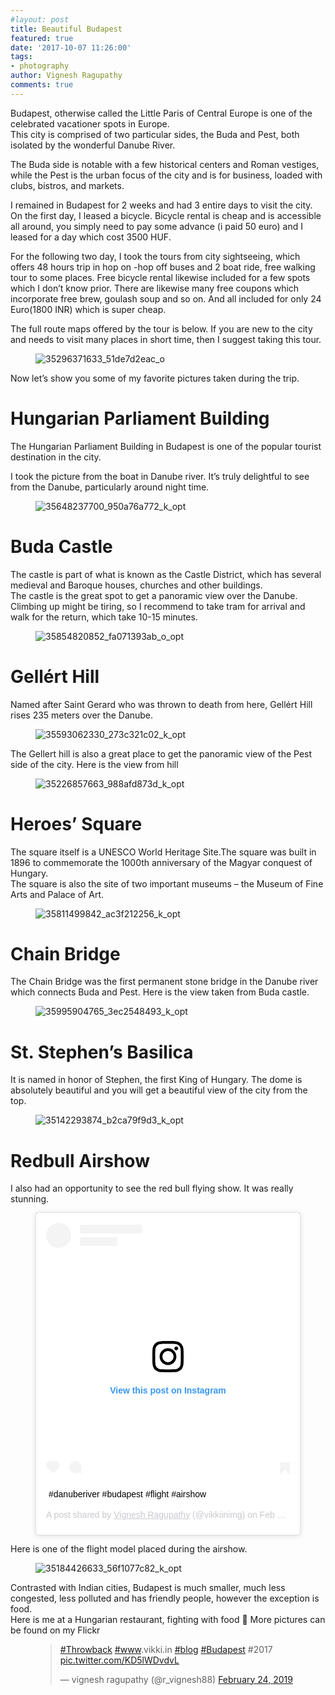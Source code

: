 ```yaml
---
#layout: post
title: Beautiful Budapest
featured: true
date: '2017-10-07 11:26:00'
tags:
- photography
author: Vignesh Ragupathy
comments: true
---
```


Budapest, otherwise called the Little Paris of Central Europe is one of the celebrated vacationer spots in Europe.  
This city is comprised of two particular sides, the Buda and Pest, both isolated by the wonderful Danube River.

The Buda side is notable with a few historical centers and Roman vestiges, while the Pest is the urban focus of the city and is for business, loaded with clubs, bistros, and markets.

I remained in Budapest for 2 weeks and had 3 entire days to visit the city. On the first day, I leased a bicycle. Bicycle rental is cheap and is accessible all around, you simply need to pay some advance (i paid 50 euro) and I leased for a day which cost 3500 HUF.

For the following two day, I took the tours from city sightseeing, which offers 48 hours trip in hop on -hop off buses and 2 boat ride, free walking tour to some places. Free bicycle rental likewise included for a few spots which I don’t know prior. There are likewise many free coupons which incorporate free brew, goulash soup and so on. And all included for only 24 Euro(1800 INR) which is super cheap.

The full route maps offered by the tour is below. If you are new to the city and needs to visit many places in short time, then I suggest taking this tour.

<!--kg-card-begin: image--><figure class="kg-card kg-image-card"><img src="/content/images/2019/02/35296371633_51de7d2eac_o.jpg" class="kg-image" alt="35296371633_51de7d2eac_o"></figure><!--kg-card-end: image-->

Now let’s show you some of my favorite pictures taken during the trip.

# Hungarian Parliament Building

The Hungarian Parliament Building in Budapest is one of the popular tourist destination in the city.

I took the picture from the boat in Danube river. It’s truly delightful to see from the Danube, particularly around night time.

<!--kg-card-begin: image--><figure class="kg-card kg-image-card"><img src="/content/images/2019/02/35648237700_950a76a772_k_opt.jpg" class="kg-image" alt="35648237700_950a76a772_k_opt"></figure><!--kg-card-end: image-->
# Buda Castle

The castle is part of what is known as the Castle District, which has several medieval and Baroque houses, churches and other buildings.  
The castle is the great spot to get a panoramic view over the Danube. Climbing up might be tiring, so I recommend to take tram for arrival and walk for the return, which take 10-15 minutes.

<!--kg-card-begin: image--><figure class="kg-card kg-image-card"><img src="/content/images/2019/02/35854820852_fa071393ab_o_opt.jpg" class="kg-image" alt="35854820852_fa071393ab_o_opt"></figure><!--kg-card-end: image-->
# Gellért Hill

Named after Saint Gerard who was thrown to death from here, Gellért Hill rises 235 meters over the Danube.

<!--kg-card-begin: image--><figure class="kg-card kg-image-card"><img src="/content/images/2019/02/35593062330_273c321c02_k_opt.jpg" class="kg-image" alt="35593062330_273c321c02_k_opt"></figure><!--kg-card-end: image-->

The Gellert hill is also a great place to get the panoramic view of the Pest side of the city. Here is the view from hill

<!--kg-card-begin: image--><figure class="kg-card kg-image-card"><img src="/content/images/2019/02/35226857663_988afd873d_k_opt.jpg" class="kg-image" alt="35226857663_988afd873d_k_opt"></figure><!--kg-card-end: image-->
# Heroes’ Square

The square itself is a UNESCO World Heritage Site.The square was built in 1896 to commemorate the 1000th anniversary of the Magyar conquest of Hungary.  
The square is also the site of two important museums – the Museum of Fine Arts and Palace of Art.

<!--kg-card-begin: image--><figure class="kg-card kg-image-card"><img src="/content/images/2019/02/35811499842_ac3f212256_k_opt.jpg" class="kg-image" alt="35811499842_ac3f212256_k_opt"></figure><!--kg-card-end: image-->
# Chain Bridge

The Chain Bridge was the first permanent stone bridge in the Danube river which connects Buda and Pest. Here is the view taken from Buda castle.

<!--kg-card-begin: image--><figure class="kg-card kg-image-card"><img src="/content/images/2019/02/35995904765_3ec2548493_k_opt.jpg" class="kg-image" alt="35995904765_3ec2548493_k_opt"></figure><!--kg-card-end: image-->
# St. Stephen’s Basilica

It is named in honor of Stephen, the first King of Hungary. The dome is absolutely beautiful and you will get a beautiful view of the city from the top.

<!--kg-card-begin: image--><figure class="kg-card kg-image-card"><img src="/content/images/2019/02/35142293874_b2ca79f9d3_k_opt.jpg" class="kg-image" alt="35142293874_b2ca79f9d3_k_opt"></figure><!--kg-card-end: image-->
# Redbull Airshow

I also had an opportunity to see the red bull flying show. It was really stunning.

<!--kg-card-begin: embed--><figure class="kg-card kg-embed-card"><blockquote class="instagram-media" data-instgrm-captioned data-instgrm-permalink="https://www.instagram.com/p/BtxplXYhxO-/?utm_source=ig_embed&amp;utm_campaign=loading" data-instgrm-version="12" style=" background:#FFF; border:0; border-radius:3px; box-shadow:0 0 1px 0 rgba(0,0,0,0.5),0 1px 10px 0 rgba(0,0,0,0.15); margin: 1px; max-width:658px; min-width:326px; padding:0; width:99.375%; width:-webkit-calc(100% - 2px); width:calc(100% - 2px);"><div style="padding:16px;"> <a href="https://www.instagram.com/p/BtxplXYhxO-/?utm_source=ig_embed&amp;utm_campaign=loading" style=" background:#FFFFFF; line-height:0; padding:0 0; text-align:center; text-decoration:none; width:100%;" target="_blank"> <div style=" display: flex; flex-direction: row; align-items: center;"> <div style="background-color: #F4F4F4; border-radius: 50%; flex-grow: 0; height: 40px; margin-right: 14px; width: 40px;"></div> <div style="display: flex; flex-direction: column; flex-grow: 1; justify-content: center;"> <div style=" background-color: #F4F4F4; border-radius: 4px; flex-grow: 0; height: 14px; margin-bottom: 6px; width: 100px;"></div> <div style=" background-color: #F4F4F4; border-radius: 4px; flex-grow: 0; height: 14px; width: 60px;"></div>
</div>
</div>
<div style="padding: 19% 0;"></div> <div style="display:block; height:50px; margin:0 auto 12px; width:50px;"><svg width="50px" height="50px" viewbox="0 0 60 60" version="1.1" xmlns="https://www.w3.org/2000/svg" xmlns:xlink="https://www.w3.org/1999/xlink"><g stroke="none" stroke-width="1" fill="none" fill-rule="evenodd"><g transform="translate(-511.000000, -20.000000)" fill="#000000"><g><path d="M556.869,30.41 C554.814,30.41 553.148,32.076 553.148,34.131 C553.148,36.186 554.814,37.852 556.869,37.852 C558.924,37.852 560.59,36.186 560.59,34.131 C560.59,32.076 558.924,30.41 556.869,30.41 M541,60.657 C535.114,60.657 530.342,55.887 530.342,50 C530.342,44.114 535.114,39.342 541,39.342 C546.887,39.342 551.658,44.114 551.658,50 C551.658,55.887 546.887,60.657 541,60.657 M541,33.886 C532.1,33.886 524.886,41.1 524.886,50 C524.886,58.899 532.1,66.113 541,66.113 C549.9,66.113 557.115,58.899 557.115,50 C557.115,41.1 549.9,33.886 541,33.886 M565.378,62.101 C565.244,65.022 564.756,66.606 564.346,67.663 C563.803,69.06 563.154,70.057 562.106,71.106 C561.058,72.155 560.06,72.803 558.662,73.347 C557.607,73.757 556.021,74.244 553.102,74.378 C549.944,74.521 548.997,74.552 541,74.552 C533.003,74.552 532.056,74.521 528.898,74.378 C525.979,74.244 524.393,73.757 523.338,73.347 C521.94,72.803 520.942,72.155 519.894,71.106 C518.846,70.057 518.197,69.06 517.654,67.663 C517.244,66.606 516.755,65.022 516.623,62.101 C516.479,58.943 516.448,57.996 516.448,50 C516.448,42.003 516.479,41.056 516.623,37.899 C516.755,34.978 517.244,33.391 517.654,32.338 C518.197,30.938 518.846,29.942 519.894,28.894 C520.942,27.846 521.94,27.196 523.338,26.654 C524.393,26.244 525.979,25.756 528.898,25.623 C532.057,25.479 533.004,25.448 541,25.448 C548.997,25.448 549.943,25.479 553.102,25.623 C556.021,25.756 557.607,26.244 558.662,26.654 C560.06,27.196 561.058,27.846 562.106,28.894 C563.154,29.942 563.803,30.938 564.346,32.338 C564.756,33.391 565.244,34.978 565.378,37.899 C565.522,41.056 565.552,42.003 565.552,50 C565.552,57.996 565.522,58.943 565.378,62.101 M570.82,37.631 C570.674,34.438 570.167,32.258 569.425,30.349 C568.659,28.377 567.633,26.702 565.965,25.035 C564.297,23.368 562.623,22.342 560.652,21.575 C558.743,20.834 556.562,20.326 553.369,20.18 C550.169,20.033 549.148,20 541,20 C532.853,20 531.831,20.033 528.631,20.18 C525.438,20.326 523.257,20.834 521.349,21.575 C519.376,22.342 517.703,23.368 516.035,25.035 C514.368,26.702 513.342,28.377 512.574,30.349 C511.834,32.258 511.326,34.438 511.181,37.631 C511.035,40.831 511,41.851 511,50 C511,58.147 511.035,59.17 511.181,62.369 C511.326,65.562 511.834,67.743 512.574,69.651 C513.342,71.625 514.368,73.296 516.035,74.965 C517.703,76.634 519.376,77.658 521.349,78.425 C523.257,79.167 525.438,79.673 528.631,79.82 C531.831,79.965 532.853,80.001 541,80.001 C549.148,80.001 550.169,79.965 553.369,79.82 C556.562,79.673 558.743,79.167 560.652,78.425 C562.623,77.658 564.297,76.634 565.965,74.965 C567.633,73.296 568.659,71.625 569.425,69.651 C570.167,67.743 570.674,65.562 570.82,62.369 C570.966,59.17 571,58.147 571,50 C571,41.851 570.966,40.831 570.82,37.631"></path></g></g></g></svg></div>
<div style="padding-top: 8px;"> <div style=" color:#3897f0; font-family:Arial,sans-serif; font-size:14px; font-style:normal; font-weight:550; line-height:18px;"> View this post on Instagram</div>
</div>
<div style="padding: 12.5% 0;"></div> <div style="display: flex; flex-direction: row; margin-bottom: 14px; align-items: center;">
<div> <div style="background-color: #F4F4F4; border-radius: 50%; height: 12.5px; width: 12.5px; transform: translateX(0px) translateY(7px);"></div> <div style="background-color: #F4F4F4; height: 12.5px; transform: rotate(-45deg) translateX(3px) translateY(1px); width: 12.5px; flex-grow: 0; margin-right: 14px; margin-left: 2px;"></div> <div style="background-color: #F4F4F4; border-radius: 50%; height: 12.5px; width: 12.5px; transform: translateX(9px) translateY(-18px);"></div>
</div>
<div style="margin-left: 8px;"> <div style=" background-color: #F4F4F4; border-radius: 50%; flex-grow: 0; height: 20px; width: 20px;"></div> <div style=" width: 0; height: 0; border-top: 2px solid transparent; border-left: 6px solid #f4f4f4; border-bottom: 2px solid transparent; transform: translateX(16px) translateY(-4px) rotate(30deg)"></div>
</div>
<div style="margin-left: auto;"> <div style=" width: 0px; border-top: 8px solid #F4F4F4; border-right: 8px solid transparent; transform: translateY(16px);"></div> <div style=" background-color: #F4F4F4; flex-grow: 0; height: 12px; width: 16px; transform: translateY(-4px);"></div> <div style=" width: 0; height: 0; border-top: 8px solid #F4F4F4; border-left: 8px solid transparent; transform: translateY(-4px) translateX(8px);"></div>
</div>
</div></a> <p style=" margin:8px 0 0 0; padding:0 4px;"> <a href="https://www.instagram.com/p/BtxplXYhxO-/?utm_source=ig_embed&amp;utm_campaign=loading" style=" color:#000; font-family:Arial,sans-serif; font-size:14px; font-style:normal; font-weight:normal; line-height:17px; text-decoration:none; word-wrap:break-word;" target="_blank">#danuberiver #budapest #flight #airshow</a></p> <p style=" color:#c9c8cd; font-family:Arial,sans-serif; font-size:14px; line-height:17px; margin-bottom:0; margin-top:8px; overflow:hidden; padding:8px 0 7px; text-align:center; text-overflow:ellipsis; white-space:nowrap;">A post shared by <a href="https://www.instagram.com/vikkiinimg/?utm_source=ig_embed&amp;utm_campaign=loading" style=" color:#c9c8cd; font-family:Arial,sans-serif; font-size:14px; font-style:normal; font-weight:normal; line-height:17px;" target="_blank"> Vignesh Ragupathy</a> (@vikkiinimg) on <time style=" font-family:Arial,sans-serif; font-size:14px; line-height:17px;" datetime="2019-02-12T08:55:08+00:00">Feb 12, 2019 at 12:55am PST</time></p>
</div></blockquote>
<script async src="//www.instagram.com/embed.js"></script></figure><!--kg-card-end: embed-->

Here is one of the flight model placed during the airshow.

<!--kg-card-begin: image--><figure class="kg-card kg-image-card"><img src="/content/images/2019/02/35184426633_56f1077c82_k_opt.jpg" class="kg-image" alt="35184426633_56f1077c82_k_opt"></figure><!--kg-card-end: image-->

Contrasted with Indian cities, Budapest is much smaller, much less congested, less polluted and has friendly people, however the exception is food.  
Here is me at a Hungarian restaurant, fighting with food 🙂 More pictures can be found on my Flickr

<!--kg-card-begin: embed--><figure class="kg-card kg-embed-card"><blockquote class="twitter-tweet">
<p lang="is" dir="ltr"><a href="https://twitter.com/hashtag/Throwback?src=hash&amp;ref_src=twsrc%5Etfw">#Throwback</a> <a href="https://twitter.com/hashtag/www?src=hash&amp;ref_src=twsrc%5Etfw">#www</a>.vikki.in <a href="https://twitter.com/hashtag/blog?src=hash&amp;ref_src=twsrc%5Etfw">#blog</a> <a href="https://twitter.com/hashtag/Budapest?src=hash&amp;ref_src=twsrc%5Etfw">#Budapest</a> #2017 <a href="https://t.co/KD5lWDvdvL">pic.twitter.com/KD5lWDvdvL</a></p>— vignesh ragupathy (@r_vignesh88) <a href="https://twitter.com/r_vignesh88/status/1099559337788428288?ref_src=twsrc%5Etfw">February 24, 2019</a>
</blockquote>
<script async src="https://platform.twitter.com/widgets.js" charset="utf-8"></script>
</figure><!--kg-card-end: embed-->